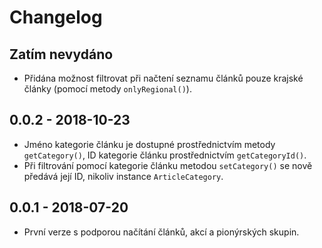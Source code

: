 # Changelog

<!-- We follow Semantic Versioning (http://semver.org/) and Keep a Changelog principles (http://keepachangelog.com/) --> 

## Zatím nevydáno
- Přidána možnost filtrovat při načtení seznamu článků pouze krajské články (pomocí metody `onlyRegional()`).

## 0.0.2 - 2018-10-23
- Jméno kategorie článku je dostupné prostřednictvím metody `getCategory()`, ID kategorie článku prostřednictvím `getCategoryId()`.
- Při filtrování pomocí kategorie článku metodou `setCategory()` se nově předává její ID, nikoliv instance `ArticleCategory`.

## 0.0.1 - 2018-07-20
- První verze s podporou načítání článků, akcí a pionýrských skupin.
